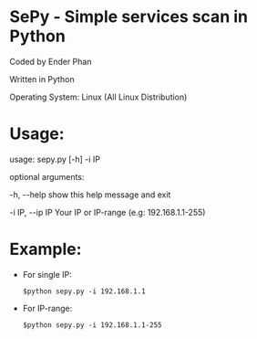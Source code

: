 # SePy - Simple services scan in Python

Coded by Ender Phan

Written in Python 

Operating System: Linux (All Linux Distribution)

# Usage:

usage: sepy.py [-h] -i IP

optional arguments:

  -h, --help      show this help message and exit
  
  -i IP, --ip IP  Your IP or IP-range (e.g: 192.168.1.1-255)

# Example:

+ For single IP:

    `$python sepy.py -i 192.168.1.1`

+ For IP-range:

    `$python sepy.py -i 192.168.1.1-255`
